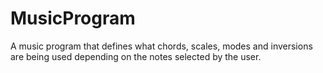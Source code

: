MusicProgram
============

A music program that defines what chords, scales, modes and inversions are being used depending on the notes selected by the user.
